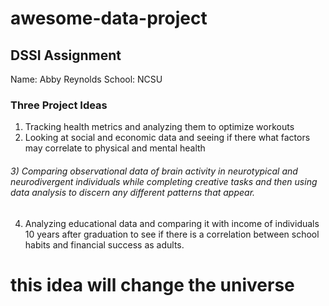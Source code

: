 # awesome-data-project
## DSSI Assignment
Name: Abby Reynolds
School: NCSU
### Three Project Ideas
1) Tracking health metrics and analyzing them to optimize workouts
2) Looking at social and economic data and seeing if there what factors may correlate to physical and mental health
###### 3) Comparing observational data of brain activity in neurotypical and neurodivergent individuals while completing creative tasks and then using data analysis to discern any different patterns that appear.
4) Analyzing educational data and comparing it with income of individuals 10 years after graduation to see if there is a correlation between school habits and financial success as adults.

# this idea will change the universe